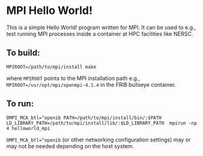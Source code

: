 # MPI Hello World!

This is a simple Hello World! program written for MPI. It can be used to e.g., test running MPI processes inside a container at HPC facilities like NERSC.

## To build:

`MPIROOT=/path/to/mpi/install make`

where `MPIROOT` points to the MPI installation path e.g., `MPIROOT=/usr/opt/mpi/openmpi-4.1.4` in the FRIB bullseye container.

## To run:

`OMPI_MCA_btl=^openib PATH=/path/to/mpi/install/bin/:$PATH LD_LIBRARY_PATH=/path/to/mpi/install/lib/:$LD_LIBRARY_PATH  mpirun -np 4 helloworld_mpi`

`OMPI_MCA_btl=^openib` (or other networking configuration settings) may or may not be needed depending on the host system.